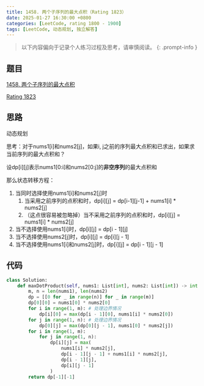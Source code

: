 ```yaml
---
title: 1458. 两个子序列的最大点积（Rating 1823）
date: 2025-01-27 16:30:00 +0800
categories: [LeetCode, rating 1800 - 1900]
tags: [LeetCode, 动态规划, 独立解答]
---
```


> 以下内容偏向于记录个人练习过程及思考，请审慎阅读。
{: .prompt-info }

## 题目

[1458. 两个子序列的最大点积](https://leetcode.cn/problems/max-dot-product-of-two-subsequences)

[Rating 1823](https://zerotrac.github.io/leetcode_problem_rating/#/)

## 思路

动态规划

思考：对于nums1[i]和nums2[j]，如果i, j之前的序列最大点积和已求出，如果求当前序列的最大点积和？

设dp[i][j]表示nums1[0:i]和nums2[0:j]的**非空序列**的最大点积和

那么状态转移方程：

1. 当同时选择使用nums1[i]和nums2[j]时
   1. 当采用之前序列的点积和时，dp[i][j] = dp[i-1][j-1] + nums1[i] * nums2[j]
   2. （这点很容易被忽略掉）当不采用之前序列的点积和时，dp[i][j] = nums1[i] * nums2[j]
2. 当不选择使用nums1[i]时，dp[i][j] = dp[i - 1][j]
3. 当不选择使用nums2[j]时，dp[i][j] = dp[i][j - 1]
4. 当不选择使用nums1[i]和nums2[j]时，dp[i][j] = dp[i - 1][j - 1]

## 代码

```python
class Solution:
    def maxDotProduct(self, nums1: List[int], nums2: List[int]) -> int:
        m, n = len(nums1), len(nums2)
        dp = [[0 for _ in range(n)] for _ in range(m)]
        dp[0][0] = nums1[0] * nums2[0]
        for i in range(1, m): # 处理边界情况
            dp[i][0] = max(dp[i - 1][0], nums1[i] * nums2[0])
        for j in range(1, n): # 处理边界情况
            dp[0][j] = max(dp[0][j - 1], nums1[0] * nums2[j])
        for i in range(1, m):
            for j in range(1, n):
                dp[i][j] = max(
                    nums1[i] * nums2[j], 
                    dp[i - 1][j - 1] + nums1[i] * nums2[j], 
                    dp[i - 1][j], 
                    dp[i][j - 1]
                )
        return dp[-1][-1]
```
